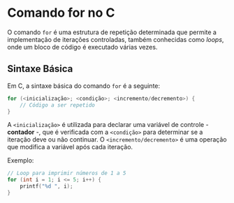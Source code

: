 # Comando for no C

O comando `for` é uma estrutura de repetição determinada que permite a implementação de iterações controladas, também conhecidas como *loops*, onde um bloco de código é executado várias vezes.

## Sintaxe Básica

Em C, a sintaxe básica do comando `for` é a seguinte:

```c
for (<inicialização>; <condição>; <incremento/decremento>) {
    // Código a ser repetido
}
```

A `<inicialização>` é utilizada para declarar uma variável de controle - **contador** -, que é verificada com a `<condição>` para determinar se a iteração deve ou não continuar. O `<incremento/decremento>` é uma operação que modifica a variável após cada iteração.

Exemplo:

```c
// Loop para imprimir números de 1 a 5
for (int i = 1; i <= 5; i++) {
    printf("%d ", i);
}
```
